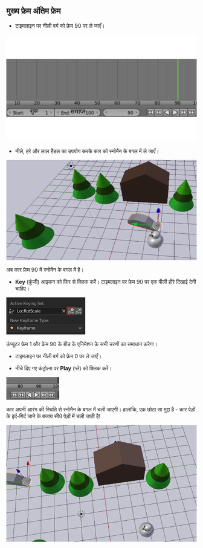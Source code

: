 ## मुख्य फ्रेम अंतिम फ्रेम

+ टाइमलाइन पर नीली वर्ग को फ्रेम 90 पर ले जाएँ।

![फ्रेम 90](images/blender-frame-90.png)

+ नीले, हरे और लाल हैंडल का उपयोग करके कार को स्नोमैन के बगल में ले जाएँ।

![स्नोमैन के बगल में ले जाएँ](images/blender-car-nexto-snowman.png)

अब कार फ्रेम 90 में स्नोमैन के बगल में है।

+ **Key** (कुंजी) आइकन को फिर से क्लिक करें। टाइमलाइन पर फ्रेम 90 पर एक पीली हीरे दिखाई देनी चाहिए।

![छोटी कुंजी](images/blender-key-plus.png)

कंप्यूटर फ्रेम 1 और फ्रेम 90 के बीच के एनिमेशन के सभी चरणों का समाधान करेगा।

+ टाइमलाइन पर नीली वर्ग को फ्रेम 0 पर ले जाएँ।

+ नीचे दिए गए कंट्रोल्स पर **Play** (प्ले) को क्लिक करें।

![प्ले दबाएँ](images/blender-play.png)

कार अपनी आरंभ की स्थिति से स्नोमैन के बगल में चली जाएगी। हालांकि, एक छोटा सा मुद्दा है - कार पेड़ों के इर्द-गिर्द जाने के बजाय सीधे पेड़ों में चली जाती है!

![कार पेड़ों के बीच में से होकर निकलती है](images/drive-through-trees.gif)